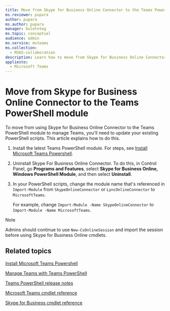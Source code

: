 ```yaml
---
title: Move from Skype for Business Online Connector to the Teams PowerShell module
ms.reviewer: pupara
author: pupara
ms.author: pupara
manager: buletnteg
ms.topic: conceptual
audience: admin
ms.service: msteams
ms.collection: 
  - M365-collaboration
description: Learn how to move from Skype for Business Online Connector to the Teams PowerShell module to manage Teams.
appliesto: 
  - Microsoft Teams
---
```


# Move from Skype for Business Online Connector to the Teams PowerShell module

To move from using Skype for Business Online Connector to the Teams PowerShell module to manage Teams, you'll need to update your existing PowerShell scripts. This article explains how to do this.

1. Install the latest Teams PowerShell module. For steps, see [Install Microsoft Teams Powershell](teams-powershell-install.md).
2. Uninstall Skype For Business Online Connector. To do this, in Control Panel, go **Programs and Features**, select **Skype for Business Online, Windows PowerShell Module**, and then select **Uninstall**. 
3. In your PowerShell scripts, change the module name that's referenced in ```Import-Module``` from 
```SkypeOnlineConnector``` or ```LyncOnlineConnector``` to ```MicrosoftTeams```.

    For example, change ```Import-Module -Name SkypeOnlineConnector``` to ```Import-Module -Name MicrosoftTeams```.

> [!NOTE]
> Admins should continue to use ```New-CsOnlineSession``` and import the session before using Skype for Business Online cmdlets. 

## Related topics

[Install Microsoft Teams Powershell](teams-powershell-install.md)

[Manage Teams with Teams PowerShell](teams-powershell-managing-teams.md)

[Teams PowerShell release notes](teams-powershell-release-notes.md)

[Microsoft Teams cmdlet reference](https://docs.microsoft.com/powershell/teams/?view=teams-ps)

[Skype for Business cmdlet reference](https://docs.microsoft.com/powershell/skype/intro?view=skype-ps)
